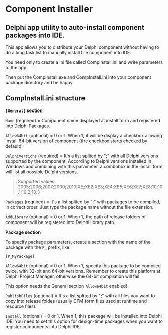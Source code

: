 # Component Installer

## Delphi app utility to auto-install component packages into IDE.

This app allows you to distribute your Delphi component without having to do a long task list to manually install the component into IDE.

You need only to create a Ini file called CompInstall.ini and write parameters to the app.

Then put the CompInstall.exe and CompInstall.ini into your component package directory and be happy.

## CompInstall.ini structure

**`[General]` section**

`Name` (required) = Component name displayed at install form and registered into Delphi Packages.

`Allow64bit` (optional) = 0 or 1. When 1, it will be display a checkbox allowing install 64-bit version of component (the checkbox starts checked by default).

`DelphiVersions` (required) = It's a list splited by ";" with all Delphi versions supported by the component. According to Delphi versions installed in Windows and combining with this parameter, a combobox in the install form will list all possible Delphi versions.

> Supported values: 2005;2006;2007;2009;2010;XE;XE2;XE3;XE4;XE5;XE6;XE7;XE8;10;10.1;10.2;10.3

`Packages` (required) = It's a list splited by ";" with packages to be compiled, in correct order. Just type the package name without the file extension.

`AddLibrary` (optional) = 0 or 1. When 1, the path of release folders of component will be registered into Delphi library path.

**Package section**

To specify package parameters, create a section with the name of the package with the `P_` prefix, like:

`[P_MyPackage]`

`Allow64bit` (optional) = 0 or 1. When 1, specify this package to be compiled twice, with 32-bit and 64-bit versions. Remember to create this platform at Delphi Project Manager, otherwise the 64-bit compilation will fail.

This option needs the General section `Allow64bit` enabled!

`PublishFiles` (optional) = It's a list splited by ";" with all files you want to copy into release foldes (usually DFM form files used at runtime and resource files).

`Install` (optional) = 0 or 1. When 1, this package will be installed into Delphi IDE. You need to set this option for design-time packages when you want to register components into Delphi IDE.
